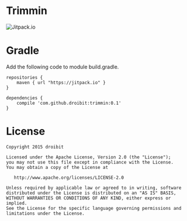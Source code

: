 # Trimmin
![Jitpack.io](https://img.shields.io/github/release/droibit/trimmin.svg?label=JitPack)

# Gradle

Add the following code to module build.gradle.

```
repositories {
    maven { url "https://jitpack.io" }
}

dependencies {
    compile 'com.github.droibit:trimmin:0.1'
}
```

# License

    Copyright 2015 droibit

    Licensed under the Apache License, Version 2.0 (the "License");
    you may not use this file except in compliance with the License.
    You may obtain a copy of the License at

       http://www.apache.org/licenses/LICENSE-2.0

    Unless required by applicable law or agreed to in writing, software
    distributed under the License is distributed on an "AS IS" BASIS,
    WITHOUT WARRANTIES OR CONDITIONS OF ANY KIND, either express or implied.
    See the License for the specific language governing permissions and
    limitations under the License.
